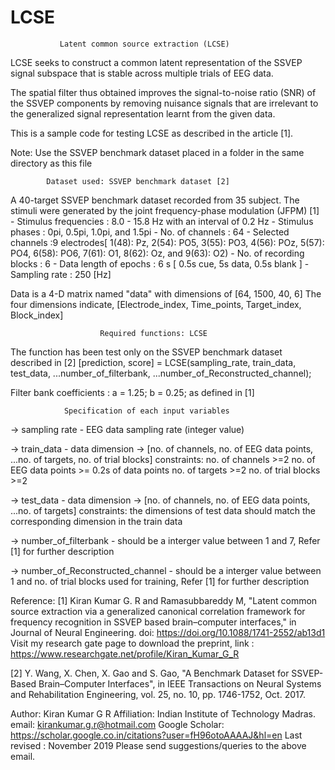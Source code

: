 # LCSE
               Latent common source extraction (LCSE)
LCSE seeks to construct a common latent representation of the SSVEP signal
subspace that is stable across multiple trials of EEG data.

The spatial filter thus obtained improves the signal-to-noise ratio (SNR)
of the SSVEP components by removing nuisance signals that are irrelevant
to the generalized signal representation learnt from the given data.

This is a sample code for testing LCSE as described in the article [1].

Note: Use the SSVEP benchmark dataset placed in a folder in the same directory as this file

            Dataset used: SSVEP benchmark dataset [2]
A 40-target SSVEP benchmark dataset recorded from 35 subject. The stimuli
were generated by the joint frequency-phase modulation (JFPM) [1]
     - Stimulus frequencies    : 8.0 - 15.8 Hz with an interval of 0.2 Hz
     - Stimulus phases         : 0pi, 0.5pi, 1.0pi, and 1.5pi
     - No. of channels         : 64
     - Selected channels       :9 electrodes[ 1(48): Pz, 2(54): PO5,
                                  3(55):  PO3, 4(56): POz, 5(57): PO4,
                                  6(58): PO6, 7(61): O1, 8(62): Oz,
                                  and 9(63): O2)
     - No. of recording blocks : 6
     - Data length of epochs   : 6 s [ 0.5s cue, 5s data, 0.5s blank ]
     - Sampling rate           : 250 [Hz]

Data is a 4-D matrix named "data" with dimensions of [64, 1500, 40, 6]
The four dimensions indicate,
         [Electrode_index, Time_points, Target_index, Block_index]
         
                        Required functions: LCSE
The function has been test only on the SSVEP benchmark dataset described in [2]
 [prediction, score] = LCSE(sampling_rate, train_data, test_data, 
                            ...number_of_filterbank, 
                            ...number_of_Reconstructed_channel);
 
 Filter bank coefficients : a = 1.25; b = 0.25;  as defined in [1]
 
                Specification of each input variables
 
 -> sampling rate - EEG data sampling rate (integer value) 
 
 -> train_data - data dimension -> [no. of channels, no. of EEG data points, 
                                   ...no. of targets, no. of trial blocks]
    constraints: no. of channels >=2
                 no. of EEG data points >= 0.2s of data points
                 no. of targets  >=2
                 no. of trial blocks >=2
 
 -> test_data - data dimension -> [no. of channels, no. of EEG data points, 
                                   ...no. of targets]
    constraints: the dimensions of test data should match the corresponding 
    dimension in the train data
 
 -> number_of_filterbank - should be a interger value between 1 and 7,
    Refer [1] for further description
 
 -> number_of_Reconstructed_channel - should be a interger value between 1 
    and no. of trial blocks used for training, Refer [1] for further description
 
 Reference:
   [1] Kiran Kumar G. R and Ramasubbareddy M, "Latent common source
       extraction via a generalized canonical correlation framework for
       frequency recognition in SSVEP based brain–computer interfaces," in
       Journal of Neural Engineering.
       doi: https://doi.org/10.1088/1741-2552/ab13d1
   Visit my research gate page to download the preprint,
       link : https://www.researchgate.net/profile/Kiran_Kumar_G_R
 
   [2] Y. Wang, X. Chen, X. Gao and S. Gao, "A Benchmark Dataset for
       SSVEP-Based Brain–Computer Interfaces", in IEEE Transactions on
       Neural Systems and Rehabilitation Engineering,
       vol. 25, no. 10, pp. 1746-1752, Oct. 2017.
       
 Author: Kiran Kumar G R
 Affiliation: Indian Institute of Technology Madras.
 email: kirankumar.g.r@hotmail.com
 Google Scholar: https://scholar.google.co.in/citations?user=fH96otoAAAAJ&hl=en
 Last revised : November 2019
 Please send suggestions/queries to the above email.
